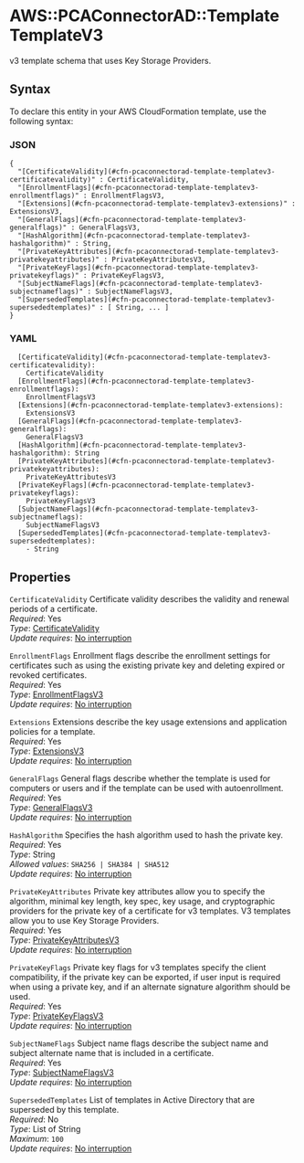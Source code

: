 # AWS::PCAConnectorAD::Template TemplateV3<a name="aws-properties-pcaconnectorad-template-templatev3"></a>

v3 template schema that uses Key Storage Providers\.

## Syntax<a name="aws-properties-pcaconnectorad-template-templatev3-syntax"></a>

To declare this entity in your AWS CloudFormation template, use the following syntax:

### JSON<a name="aws-properties-pcaconnectorad-template-templatev3-syntax.json"></a>

```
{
  "[CertificateValidity](#cfn-pcaconnectorad-template-templatev3-certificatevalidity)" : CertificateValidity,
  "[EnrollmentFlags](#cfn-pcaconnectorad-template-templatev3-enrollmentflags)" : EnrollmentFlagsV3,
  "[Extensions](#cfn-pcaconnectorad-template-templatev3-extensions)" : ExtensionsV3,
  "[GeneralFlags](#cfn-pcaconnectorad-template-templatev3-generalflags)" : GeneralFlagsV3,
  "[HashAlgorithm](#cfn-pcaconnectorad-template-templatev3-hashalgorithm)" : String,
  "[PrivateKeyAttributes](#cfn-pcaconnectorad-template-templatev3-privatekeyattributes)" : PrivateKeyAttributesV3,
  "[PrivateKeyFlags](#cfn-pcaconnectorad-template-templatev3-privatekeyflags)" : PrivateKeyFlagsV3,
  "[SubjectNameFlags](#cfn-pcaconnectorad-template-templatev3-subjectnameflags)" : SubjectNameFlagsV3,
  "[SupersededTemplates](#cfn-pcaconnectorad-template-templatev3-supersededtemplates)" : [ String, ... ]
}
```

### YAML<a name="aws-properties-pcaconnectorad-template-templatev3-syntax.yaml"></a>

```
  [CertificateValidity](#cfn-pcaconnectorad-template-templatev3-certificatevalidity): 
    CertificateValidity
  [EnrollmentFlags](#cfn-pcaconnectorad-template-templatev3-enrollmentflags): 
    EnrollmentFlagsV3
  [Extensions](#cfn-pcaconnectorad-template-templatev3-extensions): 
    ExtensionsV3
  [GeneralFlags](#cfn-pcaconnectorad-template-templatev3-generalflags): 
    GeneralFlagsV3
  [HashAlgorithm](#cfn-pcaconnectorad-template-templatev3-hashalgorithm): String
  [PrivateKeyAttributes](#cfn-pcaconnectorad-template-templatev3-privatekeyattributes): 
    PrivateKeyAttributesV3
  [PrivateKeyFlags](#cfn-pcaconnectorad-template-templatev3-privatekeyflags): 
    PrivateKeyFlagsV3
  [SubjectNameFlags](#cfn-pcaconnectorad-template-templatev3-subjectnameflags): 
    SubjectNameFlagsV3
  [SupersededTemplates](#cfn-pcaconnectorad-template-templatev3-supersededtemplates): 
    - String
```

## Properties<a name="aws-properties-pcaconnectorad-template-templatev3-properties"></a>

`CertificateValidity`  <a name="cfn-pcaconnectorad-template-templatev3-certificatevalidity"></a>
Certificate validity describes the validity and renewal periods of a certificate\.  
*Required*: Yes  
*Type*: [CertificateValidity](aws-properties-pcaconnectorad-template-certificatevalidity.md)  
*Update requires*: [No interruption](https://docs.aws.amazon.com/AWSCloudFormation/latest/UserGuide/using-cfn-updating-stacks-update-behaviors.html#update-no-interrupt)

`EnrollmentFlags`  <a name="cfn-pcaconnectorad-template-templatev3-enrollmentflags"></a>
Enrollment flags describe the enrollment settings for certificates such as using the existing private key and deleting expired or revoked certificates\.  
*Required*: Yes  
*Type*: [EnrollmentFlagsV3](aws-properties-pcaconnectorad-template-enrollmentflagsv3.md)  
*Update requires*: [No interruption](https://docs.aws.amazon.com/AWSCloudFormation/latest/UserGuide/using-cfn-updating-stacks-update-behaviors.html#update-no-interrupt)

`Extensions`  <a name="cfn-pcaconnectorad-template-templatev3-extensions"></a>
Extensions describe the key usage extensions and application policies for a template\.  
*Required*: Yes  
*Type*: [ExtensionsV3](aws-properties-pcaconnectorad-template-extensionsv3.md)  
*Update requires*: [No interruption](https://docs.aws.amazon.com/AWSCloudFormation/latest/UserGuide/using-cfn-updating-stacks-update-behaviors.html#update-no-interrupt)

`GeneralFlags`  <a name="cfn-pcaconnectorad-template-templatev3-generalflags"></a>
General flags describe whether the template is used for computers or users and if the template can be used with autoenrollment\.  
*Required*: Yes  
*Type*: [GeneralFlagsV3](aws-properties-pcaconnectorad-template-generalflagsv3.md)  
*Update requires*: [No interruption](https://docs.aws.amazon.com/AWSCloudFormation/latest/UserGuide/using-cfn-updating-stacks-update-behaviors.html#update-no-interrupt)

`HashAlgorithm`  <a name="cfn-pcaconnectorad-template-templatev3-hashalgorithm"></a>
Specifies the hash algorithm used to hash the private key\.  
*Required*: Yes  
*Type*: String  
*Allowed values*: `SHA256 | SHA384 | SHA512`  
*Update requires*: [No interruption](https://docs.aws.amazon.com/AWSCloudFormation/latest/UserGuide/using-cfn-updating-stacks-update-behaviors.html#update-no-interrupt)

`PrivateKeyAttributes`  <a name="cfn-pcaconnectorad-template-templatev3-privatekeyattributes"></a>
Private key attributes allow you to specify the algorithm, minimal key length, key spec, key usage, and cryptographic providers for the private key of a certificate for v3 templates\. V3 templates allow you to use Key Storage Providers\.  
*Required*: Yes  
*Type*: [PrivateKeyAttributesV3](aws-properties-pcaconnectorad-template-privatekeyattributesv3.md)  
*Update requires*: [No interruption](https://docs.aws.amazon.com/AWSCloudFormation/latest/UserGuide/using-cfn-updating-stacks-update-behaviors.html#update-no-interrupt)

`PrivateKeyFlags`  <a name="cfn-pcaconnectorad-template-templatev3-privatekeyflags"></a>
Private key flags for v3 templates specify the client compatibility, if the private key can be exported, if user input is required when using a private key, and if an alternate signature algorithm should be used\.  
*Required*: Yes  
*Type*: [PrivateKeyFlagsV3](aws-properties-pcaconnectorad-template-privatekeyflagsv3.md)  
*Update requires*: [No interruption](https://docs.aws.amazon.com/AWSCloudFormation/latest/UserGuide/using-cfn-updating-stacks-update-behaviors.html#update-no-interrupt)

`SubjectNameFlags`  <a name="cfn-pcaconnectorad-template-templatev3-subjectnameflags"></a>
Subject name flags describe the subject name and subject alternate name that is included in a certificate\.  
*Required*: Yes  
*Type*: [SubjectNameFlagsV3](aws-properties-pcaconnectorad-template-subjectnameflagsv3.md)  
*Update requires*: [No interruption](https://docs.aws.amazon.com/AWSCloudFormation/latest/UserGuide/using-cfn-updating-stacks-update-behaviors.html#update-no-interrupt)

`SupersededTemplates`  <a name="cfn-pcaconnectorad-template-templatev3-supersededtemplates"></a>
List of templates in Active Directory that are superseded by this template\.  
*Required*: No  
*Type*: List of String  
*Maximum*: `100`  
*Update requires*: [No interruption](https://docs.aws.amazon.com/AWSCloudFormation/latest/UserGuide/using-cfn-updating-stacks-update-behaviors.html#update-no-interrupt)